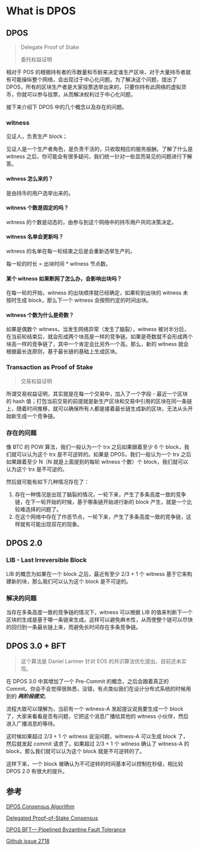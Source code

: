 # What is DPOS
## DPOS
> Delegate Proof of Stake
> 
> 委托权益证明

相对于 POS 的根据持有者的币数量和币龄来决定谁生产区块，对于大量持币者就有可能操纵整个网络，会出现过于中心化问题。为了解决这个问题，提出了 DPOS，所有的区块生产者是大家投票选举出来的，只要你持有此网络的虚拟货币，你就可以参与投票，从而解决权利过于中心化问题。

接下来介绍下 DPOS 中的几个概念以及存在的问题。

### witness
见证人，负责生产 block；

见证人是一个生产者角色，是负责干活的，只收取相应的服务报酬。了解了什么是 witness 之后，你可能会有很多疑问，我们统一针对一些显而易见的问题进行下解答。

#### witness 怎么来的？
是由持币的用户选举出来的。

#### witness 个数是固定的吗？
witness 的个数是动态的，由参与到这个网络中的持币用户共同决策决定。

#### witness 名单会更新吗？
witness 的名单在每一轮结束之后是会重新选举生产的。

每一轮的时长 = 出块时间 * witness 节点数。

#### 某个 witness 如果断网了怎么办，会影响出块吗？
在每一轮的开始，witness 的出块顺序就已经确定，如果轮到出块的 witness 未按时生成 block，那么下一个 witness 会按照约定的时间出块。

#### witness 个数为什么是奇数？
如果是偶数个 witness，当发生网络异常（发生了脑裂），witness 被对半分后，在当前轮结束后，就会形成两个块高是一样的竞争链。如果是奇数就不会形成两个块高一样的竞争链了，其中一个肯定会比另外一个高。那么，新的 witness 就会根据最长连原则，基于最长链的基础上生成区块。

### Transaction as Proof of Stake
> 交易权益证明

所谓交易权益证明，其实就是在每一个交易中，加入了一个字段 - 最近一个区块的 hash 值；打包当前交易的前提就是新生产区块和交易中引用的区块在同一条链上，随着时间推移，就可以确保所有人都是接着最长链生成新的区块，无法从头开始新生成一个竞争链。

### 存在的问题
像 BTC 的 POW 算法，我们一般认为一个 trx 之后如果跟着至少 6 个 block，我们就可以认为这个 trx 是不可逆转的。如果是 DPOS，我们一般认为一个 trx 之后如果跟着至少 N（N 就是上面提到的每轮 witness 个数）个 block，我们就可以认为这个 trx 是不可逆的。

然后就可能有如下几种情况存在了：

1. 存在一种情况是出现了脑裂的情况，一轮下来，产生了多条高度一致的竞争链，在下一轮开始的时候，基于哪条链开始进行新的 block 产生，就是一个比较难选择的问题了。
2. 在这个网络中存在了作恶节点，一轮下来，产生了多条高度一致的竞争链，这样就有可能出现双花的现象。

## DPOS 2.0
### LIB - Last Irreversible Block
LIB 的概念为如果在一个 block 之后，最近有至少 2/3 + 1 个 witness 基于它来构建新的块，那么我们可以认为这个 block 是不可逆的。

### 解决的问题
当存在多条高度一致的竞争链的情况下，witness 可以根据 LIB 的值来判断下一个区块的生成是基于哪一条链来生成。这样可以避免麻木性，从而使整个链可以尽快的回归到一条最长链上来，而避免长时间存在多条竞争链。

## DPOS 3.0 + BFT
> 这个算法是 Daniel Larimer 针对 EOS 的共识算法优化提出，目前还未实现。

在 DPOS 3.0 中其增加了一个 Pre-Commit 的概念，之后会跟着真正的 Commit。你会不会觉得很熟悉，没错，有点类似我们在设计分布式系统的时候用到的 ***两阶段提交***。

流程大致可以理解为，当前有一个 witness-A 发起提议说我要生成一个 block 了，大家来看看是否有问题，它把这个消息广播给其他的 witness 小伙伴，然后进入广播消息的等待。

这时候如果超过 2/3 + 1 个 witness 说没问题，witness-A 可以生成 block 了，然后就发起 commit 请求了。如果超过 2/3 + 1 个 witness 确认了 witness-A 的 block，那么我们就可以认为这个 block 就是不可逆转的了。

这样下来，一个 block 被确认为不可逆转的时间基本可以控制在秒级，相比较 DPOS 2.0 有很大的提升。

## 参考
[DPOS Consensus Algorithm](https://steemit.com/dpos/@dantheman/dpos-consensus-algorithm-this-missing-white-paper)

[Delegated Proof-of-Stake Consensus](https://bitshares.org/technology/delegated-proof-of-stake-consensus)

[DPOS BFT— Pipelined Byzantine Fault Tolerance](https://medium.com/eosio/dpos-bft-pipelined-byzantine-fault-tolerance-8a0634a270ba)

[Github issue 2718](https://github.com/EOSIO/eos/issues/2718)
